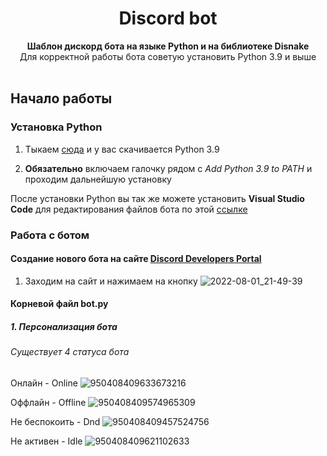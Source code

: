 <div align="center">
 <h1 align="center">  Discord bot </h1>
 <strong>Шаблон дискорд бота на языке Python и на библиотеке Disnake</strong><br />Для корректной работы бота советую установить Python 3.9 и выше<br /><br/>
 </div>
 
## Начало работы
### Установка Python
1. Тыкаем [сюда](https://www.python.org/ftp/python/3.9.0/python-3.9.0-amd64.exe) и у вас скачивается Python 3.9

2. **Обязательно** включаем галочку рядом с *Add Python 3.9 to PATH* и проходим дальнейшую установку

После установки Python вы так же можете установить **Visual Studio Code** для редактирования файлов бота по этой [ссылке](https://code.visualstudio.com/Download)

### Работа с ботом
#### Создание нового бота на сайте [Discord Developers Portal](https://discord.com/developers/applications)

1. Заходим на сайт и нажимаем на кнопку ![2022-08-01_21-49-39](https://user-images.githubusercontent.com/70810089/182222109-1a53e979-28e5-4528-9870-4e9eed669397.png)

#### Корневой файл **bot.py**
##### 1. Персонализация бота
###### Существует 4 статуса бота
 Онлайн - Online ![950408409633673216](https://user-images.githubusercontent.com/70810089/182221132-213d6823-d2c6-4620-b1c9-2eb6dfe60801.png)
 
 Оффлайн - Offline ![950408409574965309](https://user-images.githubusercontent.com/70810089/182221171-d0353f3a-b1c0-4b17-9524-565948a4d7ac.png)
 
 Не беспокоить - Dnd ![950408409457524756](https://user-images.githubusercontent.com/70810089/182221207-976ac40d-5965-49a5-b6bc-49593e6fb252.png)
 
 Не активен - Idle ![950408409621102633](https://user-images.githubusercontent.com/70810089/182221234-e25fa0f2-ab53-49c1-b9e2-60f01270687c.png)
